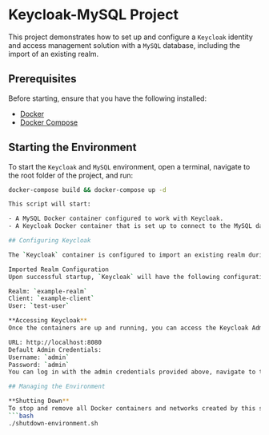 # Keycloak-MySQL Project

This project demonstrates how to set up and configure a `Keycloak` identity and access management solution with a `MySQL` database, including the import of an existing realm.

## Prerequisites

Before starting, ensure that you have the following installed:

- [Docker](https://www.docker.com/)
- [Docker Compose](https://docs.docker.com/compose/)

## Starting the Environment

To start the `Keycloak` and `MySQL` environment, open a terminal, navigate to the root folder of the project, and run:

```bash
docker-compose build && docker-compose up -d

This script will start:

- A MySQL Docker container configured to work with Keycloak.
- A Keycloak Docker container that is set up to connect to the MySQL database.

## Configuring Keycloak

The `Keycloak` container is configured to import an existing realm during its startup. By adding the `--import-realm` flag, the `realm-export.json` file located in the `keycloak-ini` folder will be automatically imported.

Imported Realm Configuration
Upon successful startup, `Keycloak` will have the following configurations:

Realm: `example-realm`
Client: `example-client`
User: `test-user`

**Accessing Keycloak** 
Once the containers are up and running, you can access the Keycloak Admin Console at:

URL: http://localhost:8080
Default Admin Credentials:
Username: `admin`
Password: `admin`
You can log in with the admin credentials provided above, navigate to the example-realm, and manage the imported configurations.

## Managing the Environment

**Shutting Down**
To stop and remove all Docker containers and networks created by this setup, run the following script:
```bash
./shutdown-environment.sh
